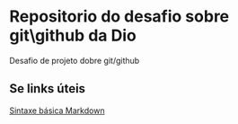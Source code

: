 # Repositorio do desafio sobre git\github da Dio
Desafio de projeto dobre git/github

## Se links úteis
[Sintaxe básica Markdown](https://www.markdownguide.org/basic-syntax/)

